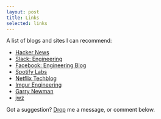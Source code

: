 ```yaml
---
layout: post
title: Links
selected: links
---
```


A list of blogs and sites I can recommend:
- [Hacker News](https://news.ycombinator.com)
- [Slack: Engineering](https://slack.engineering)
- [Facebook: Engineering Blog](https://code.facebook.com/posts)
- [Spotify Labs](https://labs.spotify.com)
- [Netflix Techblog](http://techblog.netflix.com)
- [Imgur Engineering](http://blog.imgur.com/category/eng)
- [Garry Newman](https://garry.tv)
- [jwz](https://www.jwz.org)

Got a suggestion? [Drop](/contact) me a message, or comment below.
